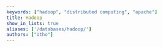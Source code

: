 ```yaml
---
keywords: ["hadoop", "distributed computing", "apache"]
title: Hadoop
show_in_lists: true
aliases: ['/databases/hadoop/']
authors: ["Utho"]
---
```

